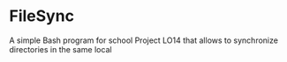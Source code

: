 # FileSync
A simple Bash program for school Project LO14 that allows to synchronize directories in the same local
